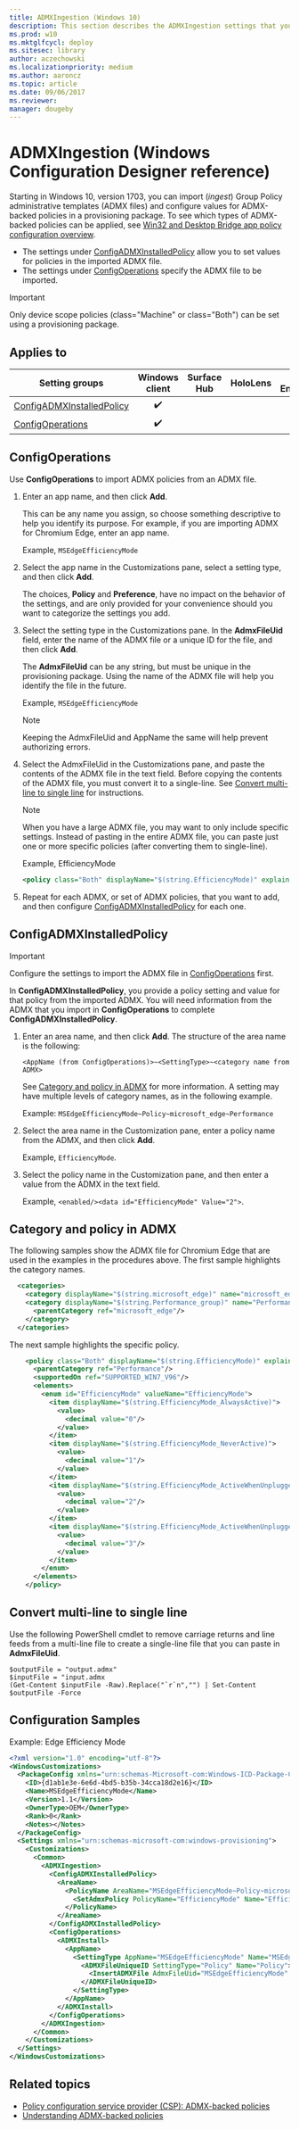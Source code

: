 ```yaml
---
title: ADMXIngestion (Windows 10)
description: This section describes the ADMXIngestion settings that you can configure in provisioning packages for Windows 10 using Windows Configuration Designer.
ms.prod: w10
ms.mktglfcycl: deploy
ms.sitesec: library
author: aczechowski
ms.localizationpriority: medium
ms.author: aaroncz
ms.topic: article
ms.date: 09/06/2017
ms.reviewer: 
manager: dougeby
---
```


# ADMXIngestion (Windows Configuration Designer reference)

Starting in Windows 10, version 1703, you can import (*ingest*) Group Policy administrative templates (ADMX files) and configure values for ADMX-backed policies in a provisioning package. To see which types of ADMX-backed policies can be applied, see [Win32 and Desktop Bridge app policy configuration overview](/windows/client-management/mdm/win32-and-centennial-app-policy-configuration). 

- The settings under [ConfigADMXInstalledPolicy](#configadmxinstalledpolicy) allow you to set values for policies in the imported ADMX file. 
- The settings under [ConfigOperations](#configoperations) specify the ADMX file to be imported.


>[!IMPORTANT]
>Only device scope policies (class="Machine" or class="Both") can be set using a provisioning package.

## Applies to

| Setting groups | Windows client | Surface Hub | HoloLens | IoT Enterprise |
| --- | :---: | :---: | :---: | :---: |
| [ConfigADMXInstalledPolicy](#configadmxinstalledpolicy)  | ✔️ |  |  | ✔️ |
| [ConfigOperations](#configoperations)  | ✔️ |  |   | ✔️ |

## ConfigOperations

Use **ConfigOperations** to import ADMX policies from an ADMX file.

1. Enter an app name, and then click **Add**. 

    This can be any name you assign, so choose something descriptive to help you identify its purpose. For example, if you are importing ADMX for Chromium Edge, enter an app name.
    
    Example, `MSEdgeEfficiencyMode`

2. Select the app name in the Customizations pane, select a setting type, and then click **Add**. 

    The choices, **Policy** and **Preference**, have no impact on the behavior of the settings, and are only provided for your convenience should you want to categorize the settings you add. 
    
3. Select the setting type in the Customizations pane. In the **AdmxFileUid** field, enter the name of the ADMX file or a unique ID for the file, and then click **Add**.

    The **AdmxFileUid** can be any string, but must be unique in the provisioning package. Using the name of the ADMX file will help you identify the file in the future. 
    
    Example, `MSEdgeEfficiencyMode`

    >[!NOTE]
    >Keeping the AdmxFileUid and AppName the same will help prevent authorizing errors. 

4. Select the AdmxFileUid in the Customizations pane, and paste the contents of the ADMX file in the text field. Before copying the contents of the ADMX file, you must convert it to a single-line. See [Convert multi-line to single line](#convert) for instructions.

    >[!NOTE]
    >When you have a large ADMX file, you may want to only include specific settings. Instead of pasting in the entire ADMX file, you can paste just one or more specific policies (after converting them to single-line).  
    
    Example, EfficiencyMode
    ```XML
    <policy class="Both" displayName="$(string.EfficiencyMode)" explainText="$(string.EfficiencyMode_Explain)" key="Software\Policies\Microsoft\Edge" name="EfficiencyMode" presentation="$(presentation.EfficiencyMode)">      <parentCategory ref="Performance"/>      <supportedOn ref="SUPPORTED_WIN7_V96"/>      <elements>        <enum id="EfficiencyMode" valueName="EfficiencyMode">          <item displayName="$(string.EfficiencyMode_AlwaysActive)">            <value>              <decimal value="0"/>            </value>          </item>          <item displayName="$(string.EfficiencyMode_NeverActive)">            <value>              <decimal value="1"/>            </value>          </item>          <item displayName="$(string.EfficiencyMode_ActiveWhenUnplugged)">            <value>              <decimal value="2"/>            </value>          </item>          <item displayName="$(string.EfficiencyMode_ActiveWhenUnpluggedBatteryLow)">            <value>              <decimal value="3"/>            </value>          </item>        </enum>      </elements>    </policy>
    ```
    
5. Repeat for each ADMX, or set of ADMX policies, that you want to add, and then configure [ConfigADMXInstalledPolicy](#configadmxinstalledpolicy) for each one.

<span id="convert"/>


## ConfigADMXInstalledPolicy

>[!IMPORTANT]
>Configure the settings to import the ADMX file in [ConfigOperations](#configoperations) first. 

In **ConfigADMXInstalledPolicy**, you provide a policy setting and value for that policy from the imported ADMX. You will need information from the ADMX that you import in **ConfigOperations** to complete **ConfigADMXInstalledPolicy**.

1. Enter an area name, and then click **Add**. The structure of the area name is the following:

    `<AppName (from ConfigOperations)>~<SettingType>~<category name from ADMX>`
    
    See [Category and policy in ADMX](#category-and-policy-in-admx) for more information. A setting may have multiple levels of category names, as in the following example. 
    
    Example: `MSEdgeEfficiencyMode~Policy~microsoft_edge~Performance`
    
2. Select the area name in the Customization pane, enter a policy name from the ADMX, and then click **Add**. 

    Example, `EfficiencyMode`.

3. Select the policy name in the Customization pane, and then enter a value from the ADMX in the text field. 

    Example, `<enabled/><data id="EfficiencyMode" Value="2">`.


## Category and policy in ADMX

The following samples show the ADMX file for Chromium Edge that are used in the examples in the procedures above. The first sample highlights the category names.

```XML
  <categories>
    <category displayName="$(string.microsoft_edge)" name="microsoft_edge"/>
    <category displayName="$(string.Performance_group)" name="Performance">
      <parentCategory ref="microsoft_edge"/>
    </category>
  </categories>
```
<!--![Snippet of ADMX shows category names highlighted.](../images/admx-category.png)-->

The next sample highlights the specific policy.

```XML
    <policy class="Both" displayName="$(string.EfficiencyMode)" explainText="$(string.EfficiencyMode_Explain)" key="Software\Policies\Microsoft\Edge" name="EfficiencyMode" presentation="$(presentation.EfficiencyMode)">
      <parentCategory ref="Performance"/>
      <supportedOn ref="SUPPORTED_WIN7_V96"/>
      <elements>
        <enum id="EfficiencyMode" valueName="EfficiencyMode">
          <item displayName="$(string.EfficiencyMode_AlwaysActive)">
            <value>
              <decimal value="0"/>
            </value>
          </item>
          <item displayName="$(string.EfficiencyMode_NeverActive)">
            <value>
              <decimal value="1"/>
            </value>
          </item>
          <item displayName="$(string.EfficiencyMode_ActiveWhenUnplugged)">
            <value>
              <decimal value="2"/>
            </value>
          </item>
          <item displayName="$(string.EfficiencyMode_ActiveWhenUnpluggedBatteryLow)">
            <value>
              <decimal value="3"/>
            </value>
          </item>
        </enum>
      </elements>
    </policy>
```
<!--![Snipped of ADMX shows policy setting highlighted.](../images/admx-policy.png)-->


## Convert multi-line to single line

Use the following PowerShell cmdlet to remove carriage returns and line feeds from a multi-line file to create a single-line file that you can paste in **AdmxFileUid**.

```PS
$outputFile = "output.admx"
$inputFile = "input.admx
(Get-Content $inputFile -Raw).Replace("`r`n","") | Set-Content $outputFile -Force
```

## Configuration Samples
Example: Edge Efficiency Mode
```XML
<?xml version="1.0" encoding="utf-8"?>
<WindowsCustomizations>
  <PackageConfig xmlns="urn:schemas-Microsoft-com:Windows-ICD-Package-Config.v1.0">
    <ID>{d1ab1e3e-6e6d-4bd5-b35b-34cca18d2e16}</ID>
    <Name>MSEdgeEfficiencyMode</Name>
    <Version>1.1</Version>
    <OwnerType>OEM</OwnerType>
    <Rank>0</Rank>
    <Notes></Notes>
  </PackageConfig>
  <Settings xmlns="urn:schemas-microsoft-com:windows-provisioning">
    <Customizations>
      <Common>
        <ADMXIngestion>
          <ConfigADMXInstalledPolicy>
            <AreaName>
              <PolicyName AreaName="MSEdgeEfficiencyMode~Policy~microsoft_edge~Performance" Name="MSEdgeEfficiencyMode~Policy~microsoft_edge~Performance">
                <SetAdmxPolicy PolicyName="EfficiencyMode" Name="EfficiencyMode">&lt;enabled/&gt;&lt;data id="EfficiencyMode" value="2"/&gt;</SetAdmxPolicy>
              </PolicyName>
            </AreaName>
          </ConfigADMXInstalledPolicy>
          <ConfigOperations>
            <ADMXInstall>
              <AppName>
                <SettingType AppName="MSEdgeEfficiencyMode" Name="MSEdgeEfficiencyMode">
                  <ADMXFileUniqueID SettingType="Policy" Name="Policy">
                    <InsertADMXFile AdmxFileUid="MSEdgeEfficiencyMode" Name="MSEdgeEfficiencyMode">&lt;?xml version="1.0" ?&gt;&lt;policyDefinitions revision="1.0" schemaVersion="1.0" xmlns="http://www.microsoft.com/GroupPolicy/PolicyDefinitions"&gt;  &lt;!--microsoft_edge version: 96.0.1054.62--&gt;  &lt;policyNamespaces&gt;    &lt;target namespace="Microsoft.Policies.Edge" prefix="microsoft_edge"/&gt;    &lt;using namespace="Microsoft.Policies.Windows" prefix="windows"/&gt;  &lt;/policyNamespaces&gt;  &lt;resources minRequiredRevision="1.0"/&gt;  &lt;supportedOn&gt;    &lt;definitions&gt;      &lt;definition displayName="$(string.SUPPORTED_WIN7_V96)" name="SUPPORTED_WIN7_V96"/&gt;    &lt;/definitions&gt;  &lt;/supportedOn&gt;  &lt;categories&gt;    &lt;category displayName="$(string.microsoft_edge)" name="microsoft_edge"/&gt;    &lt;category displayName="$(string.Performance_group)" name="Performance"&gt;      &lt;parentCategory ref="microsoft_edge"/&gt;    &lt;/category&gt;  &lt;/categories&gt;  &lt;policies&gt;    &lt;policy class="Both" displayName="$(string.EfficiencyMode)" explainText="$(string.EfficiencyMode_Explain)" key="Software\Policies\Microsoft\Edge" name="EfficiencyMode" presentation="$(presentation.EfficiencyMode)"&gt;      &lt;parentCategory ref="Performance"/&gt;      &lt;supportedOn ref="SUPPORTED_WIN7_V96"/&gt;      &lt;elements&gt;        &lt;enum id="EfficiencyMode" valueName="EfficiencyMode"&gt;          &lt;item displayName="$(string.EfficiencyMode_AlwaysActive)"&gt;            &lt;value&gt;              &lt;decimal value="0"/&gt;            &lt;/value&gt;          &lt;/item&gt;          &lt;item displayName="$(string.EfficiencyMode_NeverActive)"&gt;            &lt;value&gt;              &lt;decimal value="1"/&gt;            &lt;/value&gt;          &lt;/item&gt;          &lt;item displayName="$(string.EfficiencyMode_ActiveWhenUnplugged)"&gt;            &lt;value&gt;              &lt;decimal value="2"/&gt;            &lt;/value&gt;          &lt;/item&gt;          &lt;item displayName="$(string.EfficiencyMode_ActiveWhenUnpluggedBatteryLow)"&gt;            &lt;value&gt;              &lt;decimal value="3"/&gt;            &lt;/value&gt;          &lt;/item&gt;        &lt;/enum&gt;      &lt;/elements&gt;    &lt;/policy&gt;  &lt;/policies&gt;&lt;/policyDefinitions&gt;</InsertADMXFile>
                  </ADMXFileUniqueID>
                </SettingType>
              </AppName>
            </ADMXInstall>
          </ConfigOperations>
        </ADMXIngestion>
      </Common>
    </Customizations>
  </Settings>
</WindowsCustomizations>
```

## Related topics

- [Policy configuration service provider (CSP): ADMX-backed policies](/windows/client-management/mdm/policy-configuration-service-provider)
- [Understanding ADMX-backed policies](/windows/client-management/mdm/understanding-admx-backed-policies)
